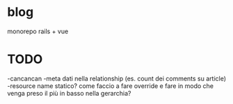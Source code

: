 # blog

monorepo rails + vue

# TODO

-cancancan
-meta dati nella relationship (es. count dei comments su article)
-resource name statico? come faccio a fare override e fare in modo che venga preso il più in basso nella gerarchia?
